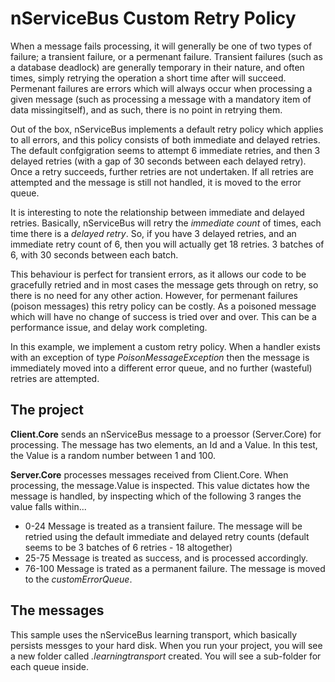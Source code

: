 # nServiceBus Custom Retry Policy
When a message fails processing, it will generally be one of two types of failure; a transient failure, or a permenant failure.  Transient failures (such as a database deadlock) are generally temporary in their nature, and often times, simply retrying the operation a short time after will succeed.  Permenant failures are errors which will always occur when processing a given message (such as processing a message with a mandatory item of data missingitself), and as such, there is no point in retrying them.

Out of the box, nServiceBus implements a default retry policy which applies to all errors, and this policy consists of both immediate and delayed retries.  The default confgigration seems to attempt 6 immediate retries, and then 3 delayed retries (with a gap of 30 seconds between each delayed retry).  Once a retry succeeds, further retries are not undertaken.  If all retries are attempted and the message is still not handled, it is moved to the error queue.

It is interesting to note the relationship between immediate and delayed retries.  Basically, nServiceBus will retry the _immediate count_ of times, each time there is a _delayed retry_.  So, if you have 3 delayed retries, and an immediate retry count of 6, then you will actually get 18 retries.  3 batches of 6, with 30 seconds between each batch.

This behaviour is perfect for transient errors, as it allows our code to be gracefully retried and in most cases the message gets through on retry, so there is no need for any other action.  However, for permenant failures (poison messages) this retry policy can be costly.  As a poisoned message which will have no change of success is tried over and over.  This can be a performance issue, and delay work completing.

In this example, we implement a custom retry policy.  When a handler exists with an exception of type _PoisonMessageException_ then the message is immediately moved into a different error queue, and no further (wasteful) retries are attempted.

## The project

**Client.Core** sends an nServiceBus message to a proessor (Server.Core) for processing.  The message has two elements, an Id and a Value.  In this test, the Value is a random number between 1 and 100.

**Server.Core** processes messages received from Client.Core.  When processing, the message.Value is inspected.  This value dictates how the message is handled, by inspecting which of the following 3 ranges the value falls within...

+  0-24  Message is treated as a transient failure.  The message will be retried using the default immediate and delayed retry counts (default seems to be 3 batches of 6 retries - 18 altogether)
+ 25-75  Message is treated as success, and is processed accordingly.
+ 76-100 Message is trated as a permanent failure.  The message is moved to the _customErrorQueue_.

## The messages

This sample uses the nServiceBus learning transport, which basically persists messges to your hard disk.  When you run your project, you will see a new folder called _.learningtransport_ created.  You will see a sub-folder for each queue inside.